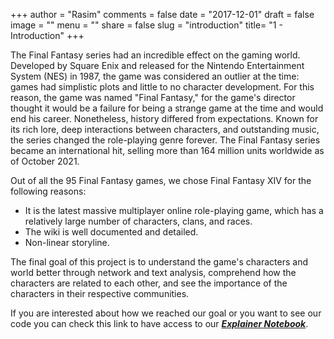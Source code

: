 +++
author = "Rasim"
comments = false
date = "2017-12-01"
draft = false
image = ""
menu = ""
share = false
slug = "introduction"
title= "1 - Introduction"
+++

The Final Fantasy series had an incredible effect on the gaming world. Developed by Square Enix and released for the Nintendo Entertainment System (NES) in 1987, the game was considered an outlier at the time: games had simplistic plots and little to no character development. For this reason, the game was named "Final Fantasy," for the game's director thought it would be a failure for being a strange game at the time and would end his career. Nonetheless, history differed from expectations. Known for its rich lore, deep interactions between characters, and outstanding music, the series changed the role-playing genre forever. The Final Fantasy series became an international hit, selling more than 164 million units worldwide as of October 2021.

Out of all the 95 Final Fantasy games, we chose Final Fantasy XIV for the following reasons:

- It is the latest massive multiplayer online role-playing game, which has a relatively large number of characters, clans, and races.
- The wiki is well documented and detailed.
- Non-linear storyline.

The final goal of this project is to understand the game's characters and world better through network and text analysis, comprehend how the characters are related to each other, and see the importance of the characters in their respective communities.

If you are interested about how we reached our goal or you want to see our code you can check this link to have access to our **_[Explainer Notebook](https://nbviewer.org/github/Rasim-Deniz/final-fantasy-14-source/blob/master/static/project/the_code.ipynb)_**.
